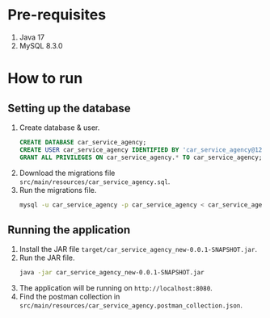 # Pre-requisites
1. Java 17
2. MySQL 8.3.0

# How to run
## Setting up the database
1. Create database & user.
    ```sql
    CREATE DATABASE car_service_agency;
    CREATE USER car_service_agency IDENTIFIED BY 'car_service_agency@123';
    GRANT ALL PRIVILEGES ON car_service_agency.* TO car_service_agency;
    ```
2. Download the migrations file `src/main/resources/car_service_agency.sql`.
3. Run the migrations file.
    ```bash
    mysql -u car_service_agency -p car_service_agency < car_service_agency.sql
    ```

## Running the application
1. Install the JAR file `target/car_service_agency_new-0.0.1-SNAPSHOT.jar`.
2. Run the JAR file.
    ```bash
    java -jar car_service_agency_new-0.0.1-SNAPSHOT.jar
    ```
3. The application will be running on `http://localhost:8080`.
4. Find the postman collection in `src/main/resources/car_service_agency.postman_collection.json`.